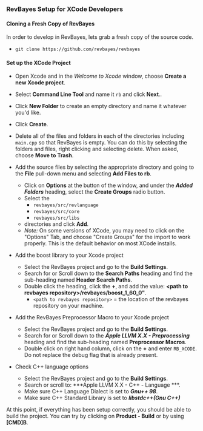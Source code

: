 ### RevBayes Setup for XCode Developers ###
#### Cloning a Fresh Copy of RevBayes

In order to develop in RevBayes, lets grab a fresh copy of the source code. 

  * ```git clone https://github.com/revbayes/revbayes```

#### Set up the XCode Project
  * Open Xcode and in the *Welcome to Xcode* window, choose **Create a new Xcode project**.
  * Select **Command Line Tool** and name it ```rb``` and click **Next**.. 
  * Click **New Folder**  to create an empty directory and name it whatever you'd like.
  * Click **Create**.
  * Delete all of the files and folders in each of the directories including ```main.cpp``` so that RevBayes is empty. You can do this by selecting the folders and files, right clicking and selecting delete. When asked, choose **Move to Trash**. 
  * Add the source files by selecting the appropriate directory and going to the **File** pull-down menu and selecting **Add Files to rb**.
  	* Click on **Options** at the button of the window, and under the ***Added Folders*** heading, select the **Create Groups** radio button.
    * Select the 
    	* ```revbayes/src/revlanguage```
    	* ```revbayes/src/core```
    	* ```revbayes/src/libs```
    * directories and click **Add**.
    * _Note:_ On some versions of XCode, you may need to click on the "Options" Tab, and choose "Create Groups" for the import to work properly. This is the default behavior on most XCode installs.
  * Add the boost library to your Xcode project 
    * Select the RevBayes project and go to the **Build Settings**. 
    * Search for or Scroll down to the **Search Paths** heading and find the sub-heading named **Header Search Paths**.
    * Double click the heading, click the **+**, and add the value: **\<path to revbayes repository\>/revbayes/boost_1_60_0"**. 
    	* ```<path to revbayes repository>``` = the location of the revbayes repository on your machine.

* Add the RevBayes Preprocessor Macro to your Xcode project 
    * Select the RevBayes project and go to the **Build Settings**. 
    * Search for or Scroll down to the ***Apple LLVM X.X - Preprocessing*** heading and find the sub-heading named **Preprocessor Macros**. 
    * Double click on right hand column, click on the **+** and enter ```RB_XCODE```. Do not replace the debug flag that is already present.
    
* Check C++ language options
    * Select the RevBayes project and go to the **Build Settings**. 
    * Search or scroll to: ***Apple LLVM X.X - C++ - Language ***.
    * Make sure C++ Language Dialect is set to ***Gnu++ 98***.
    * Make sure C++ Standard Library is set to ***libstdc++(Gnu C++)***


At this point, if everything has been setup correctly, you should be able to build the project. You can try by clicking on **Product - Build** or by using **[CMD]B**.
